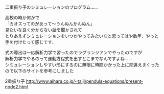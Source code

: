 二重振り子のシミュレーションのプログラム……  

高校の時か何かで  
「カオスってのがあって～うんぬんかんぬん」  
見たいな良く分からない話を聞かされて  
とりあえずシミュレーションをいつかやってみたいなと思ってはや数年．やっと手を付けたって感じです．  

式の導出は一応解析力学で習ったのでラグランジアンでやったのですが  
解析力学でやるのって運動方程式を出すとこまでなんですよね……  
シミュレーションしやすい形にするのに無限に時間かかった上に間違えまくったので以下のサイトを参考にしました

2重振り子 http://www.aihara.co.jp/~taiji/pendula-equations/present-node2.html
